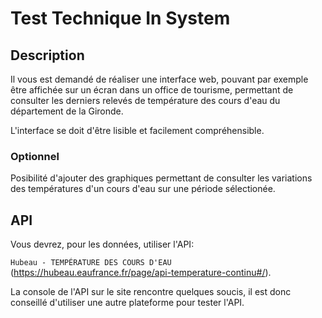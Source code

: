 # Test Technique In System

## Description 
Il vous est demandé de réaliser une interface web, pouvant par exemple être affichée sur un écran dans un office de tourisme, permettant de consulter les derniers relevés de température des cours d'eau du département de la Gironde.

L'interface se doit d'être lisible et facilement compréhensible.

### Optionnel 
Posibilité d'ajouter des graphiques permettant de consulter les variations des températures d'un cours d'eau sur une période sélectionée.

## API
Vous devrez, pour les données, utiliser l'API:

 ``` Hubeau - TEMPÉRATURE DES COURS D'EAU ``` (https://hubeau.eaufrance.fr/page/api-temperature-continu#/).


La console de l'API sur le site rencontre quelques soucis, il est donc conseillé d'utiliser une autre plateforme pour tester l'API.